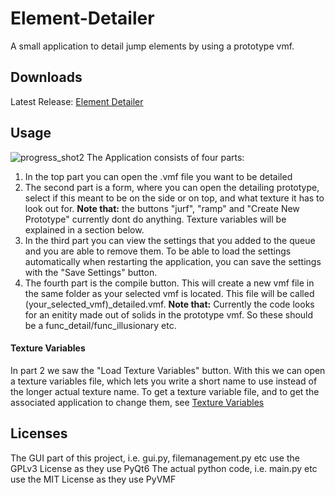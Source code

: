 # Element-Detailer
A small application to detail jump elements by using a prototype vmf.

## Downloads
Latest Release:
[Element Detailer](https://github.com/Gerb-24/Element-Detailer/releases/latest)

## Usage
![progress_shot2](https://user-images.githubusercontent.com/61150608/164649282-32b6be87-004f-445e-8e22-ed0132935f0e.png)
The Application consists of four parts:
1. In the top part you can open the .vmf file you want to be detailed
2. The second part is a form, where you can open the detailing prototype, select if this meant to be on the side or on top, and what texture it has to look out for. **Note that:** the buttons "jurf", "ramp" and "Create New Prototype" currently dont do anything. Texture variables will be explained in a section below.
3. In the third part you can view the settings that you added to the queue and you are able to remove them. To be able to load the settings automatically when restarting the application, you can save the settings with the "Save Settings" button.
4. The fourth part is the compile button. This will create a new vmf file in the same folder as your selected vmf is located. This file will be called (your_selected_vmf)_detailed.vmf. **Note that:** Currently the code looks for an enitity made out of solids in the prototype vmf. So these should be a func_detail/func_illusionary etc.

#### Texture Variables
In part 2 we saw the "Load Texture Variables" button. With this we can open a texture variables file, which lets you write a short name to use instead of the longer actual texture name. To get a texture variable file, and to get the associated application to change them, see [Texture Variables](https://github.com/Gerb-24/Texture-Variables)


## Licenses
The GUI part of this project, i.e. gui.py, filemanagement.py etc use the GPLv3 License as they use PyQt6
The actual python code, i.e. main.py etc use the MIT License as they use PyVMF
